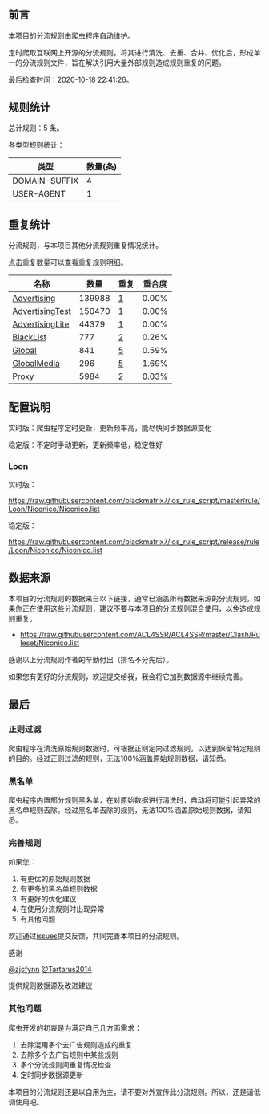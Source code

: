 # 

## 前言

本项目的分流规则由爬虫程序自动维护。

定时爬取互联网上开源的分流规则，将其进行清洗、去重、合并、优化后，形成单一的分流规则文件，旨在解决引用大量外部规则造成规则重复的问题。


最后检查时间：2020-10-18 22:41:26。

## 规则统计

总计规则：5 条。

各类型规则统计：

| 类型 | 数量(条) |
| ---- | ---- |
| DOMAIN-SUFFIX | 4 |
| USER-AGENT | 1 |
## 重复统计

分流规则，与本项目其他分流规则重复情况统计。

点击重复数量可以查看重复规则明细。

| 名称 | 数量 | 重复 | 重合度 |
| ---- | ---- | ---- | ------ |
|  [Advertising](https://github.com/blackmatrix7/ios_rule_script/tree/master/rule/Loon/Advertising)    | 139988   | [1](https://github.com/blackmatrix7/ios_rule_script/tree/master/rule/Loon/Niconico/Repeat/Advertising.list)   |   0.00%  |
|  [AdvertisingTest](https://github.com/blackmatrix7/ios_rule_script/tree/master/rule/Loon/AdvertisingTest)    | 150470   | [1](https://github.com/blackmatrix7/ios_rule_script/tree/master/rule/Loon/Niconico/Repeat/AdvertisingTest.list)   |   0.00%  |
|  [AdvertisingLite](https://github.com/blackmatrix7/ios_rule_script/tree/master/rule/Loon/AdvertisingLite)    | 44379   | [1](https://github.com/blackmatrix7/ios_rule_script/tree/master/rule/Loon/Niconico/Repeat/AdvertisingLite.list)   |   0.00%  |
|  [BlackList](https://github.com/blackmatrix7/ios_rule_script/tree/master/rule/Loon/BlackList)    | 777   | [2](https://github.com/blackmatrix7/ios_rule_script/tree/master/rule/Loon/Niconico/Repeat/BlackList.list)   |   0.26%  |
|  [Global](https://github.com/blackmatrix7/ios_rule_script/tree/master/rule/Loon/Global)    | 841   | [5](https://github.com/blackmatrix7/ios_rule_script/tree/master/rule/Loon/Niconico/Repeat/Global.list)   |   0.59%  |
|  [GlobalMedia](https://github.com/blackmatrix7/ios_rule_script/tree/master/rule/Loon/GlobalMedia)    | 296   | [5](https://github.com/blackmatrix7/ios_rule_script/tree/master/rule/Loon/Niconico/Repeat/GlobalMedia.list)   |   1.69%  |
|  [Proxy](https://github.com/blackmatrix7/ios_rule_script/tree/master/rule/Loon/Proxy)    | 5984   | [2](https://github.com/blackmatrix7/ios_rule_script/tree/master/rule/Loon/Niconico/Repeat/Proxy.list)   |   0.03%  |
## 配置说明

实时版：爬虫程序定时更新，更新频率高，能尽快同步数据源变化

稳定版：不定时手动更新，更新频率低，稳定性好

### Loon 
实时版：

https://raw.githubusercontent.com/blackmatrix7/ios_rule_script/master/rule/Loon/Niconico/Niconico.list

稳定版：

https://raw.githubusercontent.com/blackmatrix7/ios_rule_script/release/rule/Loon/Niconico/Niconico.list

## 数据来源

本项目的分流规则的数据来自以下链接，通常已涵盖所有数据来源的分流规则。如果你正在使用这些分流规则，建议不要与本项目的分流规则混合使用，以免造成规则重复。

- https://raw.githubusercontent.com/ACL4SSR/ACL4SSR/master/Clash/Ruleset/Niconico.list


感谢以上分流规则作者的辛勤付出（排名不分先后）。

如果您有更好的分流规则，欢迎提交给我，我会将它加到数据源中继续完善。

## 最后

### 正则过滤

爬虫程序在清洗原始规则数据时，可根据正则定向过滤规则，以达到保留特定规则的目的。经过正则过滤的规则，无法100%涵盖原始规则数据，请知悉。

### 黑名单

爬虫程序内置部分规则黑名单，在对原始数据进行清洗时，自动将可能引起异常的黑名单规则去除。经过黑名单去除的规则，无法100%涵盖原始规则数据，请知悉。

### 完善规则

如果您：

1. 有更优的原始规则数据
2. 有更多的黑名单规则数据
3. 有更好的优化建议
4. 在使用分流规则时出现异常
5. 有其他问题

欢迎通过[issues](https://github.com/blackmatrix7/ios_rule_script/issues/new)提交反馈，共同完善本项目的分流规则。

感谢

[@zjcfynn](https://github.com/zjcfynn) [@Tartarus2014](https://github.com/Tartarus2014)

提供规则数据源及改进建议

### 其他问题

爬虫开发的初衷是为满足自己几方面需求：

1. 去除混用多个去广告规则造成的重复
2. 去除多个去广告规则中某些规则
3. 多个分流规则间重复情况检查
4. 定时同步数据源更新

本项目的分流规则还是以自用为主，请不要对外宣传此分流规则。所以，还是请低调使用吧。